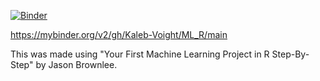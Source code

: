 [![Binder](http://mybinder.org/badge_logo.svg)](https://mybinder.org/v2/gh/Kaleb-Voight/ML_R/main)

https://mybinder.org/v2/gh/Kaleb-Voight/ML_R/main

This was made using "Your First Machine Learning Project in R Step-By-Step" by Jason Brownlee. 
